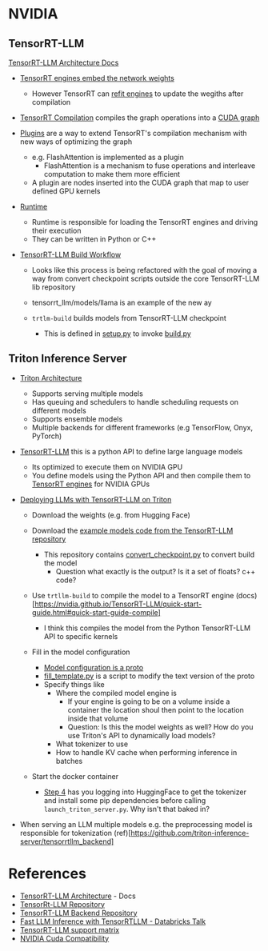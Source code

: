 # NVIDIA 

## TensorRT-LLM

[TensorRT-LLM Architecture Docs](https://nvidia.github.io/TensorRT-LLM/architecture/overview.html)

* [TensorRT engines embed the network weights](https://nvidia.github.io/TensorRT-LLM/architecture/core-concepts.html#weight-bindings)
  * However TensorRT can [refit engines](https://nvidia.github.io/TensorRT-LLM/architecture/core-concepts.html#weight-bindings) to update the wegiths after compilation

* [TensorRT Compilation](https://nvidia.github.io/TensorRT-LLM/architecture/core-concepts.html#tensorrt-compiler) compiles the graph operations into a [CUDA graph](https://developer.nvidia.com/blog/cuda-graphs/)


* [Plugins](https://nvidia.github.io/TensorRT-LLM/architecture/core-concepts.html#plugins) are a way to extend TensorRT's compilation mechanism with new ways
of optimizing the graph
   * e.g. FlashAttention is implemented as a plugin
      * FlashAttention is a mechanism to fuse operations and interleave computation to make them more efficient
   * A plugin are nodes inserted into the CUDA graph that map to user defined GPU kernels


*  [Runtime](https://nvidia.github.io/TensorRT-LLM/architecture/core-concepts.html#runtime) 
    * Runtime is responsible for loading the TensorRT engines and driving their execution
    * They can be written in Python or C++

* [TensorRT-LLM Build Workflow](https://nvidia.github.io/TensorRT-LLM/architecture/workflow.html)
  * Looks like this process is being refactored with the goal of moving a way from convert checkpoint scripts outside the core TensorRT-LLM lib repository
  * tensorrt_llm/models/llama is an example of the new ay

  * `trtlm-build` builds models from TensorRT-LLM checkpoint
     * This is defined in [setup.py](https://github.com/NVIDIA/TensorRT-LLM/blob/bf0a5afc92f4b2b3191e9e55073953c1f600cf2d/setup.py#L110) to invoke [build.py](https://github.com/NVIDIA/TensorRT-LLM/blob/main/tensorrt_llm/commands/build.py)

## Triton Inference Server
* [Triton Architecture](https://github.com/triton-inference-server/server/blob/main/docs/user_guide/architecture.md)

  * Supports serving multiple models
  * Has queuing and schedulers to handle scheduling requests on different models
  * Supports ensemble models
  * Multiple backends for different frameworks (e.g TensorFlow, Onyx, PyTorch)


* [TensorRT-LLM](https://github.com/NVIDIA/TensorRT-LLM) this is a python API
  to define large language models
  * Its optimized to execute them on NVIDIA GPU
  * You define models using the Python API and then compile them to [TensorRT engines](https://docs.nvidia.com/deeplearning/tensorrt/developer-guide/index.html#tensorrt-engines) for NVIDIA GPUs


* [Deploying LLMs with TensorRT-LLM on Triton](https://nvidia.github.io/TensorRT-LLM/quick-start-guide.html#deploy-with-triton-inference-server)
  * Download the weights (e.g. from Hugging Face)
  * Download the [example models code from the TensorRT-LLM repository](https://github.com/NVIDIA/TensorRT-LLM/tree/main/examples)
    * This repository contains [convert_checkpoint.py](https://github.com/NVIDIA/TensorRT-LLM/blob/main/examples/llama/convert_checkpoint.py) to convert build the model
      * Question what exactly is the output? Is it a set of floats? c++ code?
  * Use `trtllm-build` to compile the model to a TensorRT engine (docs)[https://nvidia.github.io/TensorRT-LLM/quick-start-guide.html#quick-start-guide-compile]
    * I think this compiles the model from the Python TensorRT-LLM API to specific kernels 
  * Fill in the model configuration
    * [Model configuration is a proto](https://docs.nvidia.com/deeplearning/triton-inference-server/archives/triton_inference_server_1140/user-guide/docs/protobuf_api/model_config.proto.html)
    * [fill_template.py](https://github.com/triton-inference-server/tensorrtllm_backend/blob/main/tools/fill_template.py) is a script to modify the text version of the proto
    * Specify things like
      * Where the compiled model engine is
        * If your engine is going to be on a volume inside a container the location shoul then point to the location inside that volume
        * Question: Is this the model weights as well? How do you use Triton's API to dynamically load models?
      * What tokenizer to use
      * How to handle KV cache when performing inference in batches

  * Start the docker container
    * [Step 4](https://github.com/triton-inference-server/tensorrtllm_backend/blob/main/tools/fill_template.py) has you logging into HuggingFace to get the tokenizer and install some pip dependencies before calling `launch_triton_server.py`. Why isn't that baked in?

* When serving an LLM multiple models e.g. the preprocessing model is responsible
  for tokenization (ref)[https://github.com/triton-inference-server/tensorrtllm_backend]


# References
* [TensorRT-LLM Architecture](https://nvidia.github.io/TensorRT-LLM/architecture/overview.html) - Docs
* [TensorRt-LLM Repository](https://github.com/NVIDIA/TensorRT-LLM)
* [TensorRT-LLM Backend Repository](https://github.com/triton-inference-server/tensorrtllm_backend)
* [Fast LLM Inference with TensorRTLLM - Databricks Talk](https://resources.nvidia.com/en-us-ai-inference-large-language-models/gtc24-s62031)
* [TensorRT-LLM support matrix](https://nvidia.github.io/TensorRT-LLM/reference/support-matrix.html)
* [NVIDIA Cuda Compatibility](https://docs.nvidia.com/deploy/cuda-compatibility/index.html#binary-compatibility__table-toolkit-driver)